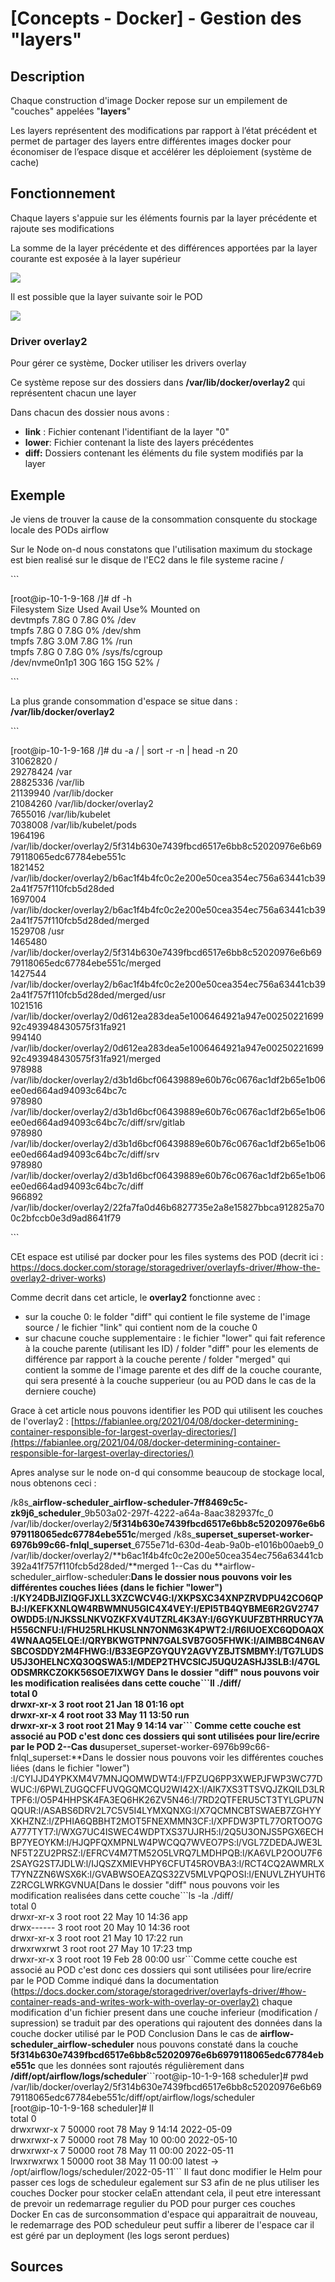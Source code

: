 # \[Concepts - Docker] - Gestion des "layers"

## Description

Chaque construction d'image Docker repose sur un empilement de "couches" appelées "**layers**"

Les layers représentent des modifications par rapport à l’état précédent et permet de partager des layers entre différentes images docker pour économiser de l’espace disque et accélérer les déploiement (système de cache)

## Fonctionnement

Chaque layers s'appuie sur les éléments fournis par la layer précédente et rajoute ses modifications

La somme de la layer précédente et des différences apportées par la layer courante est exposée à la layer supérieur

![](../.gitbook/assets/container-layers.jpg)

Il est possible que la layer suivante soir le POD

![](../.gitbook/assets/sharing-layers.jpg)

### Driver overlay2

Pour gérer ce système, Docker utiliser les drivers overlay

Ce système repose sur des dossiers dans **/var/lib/docker/overlay2** qui représentent chacun une layer

Dans chacun des dossier nous avons :&#x20;

* **link** : Fichier contenant l'identifiant de la layer "0"&#x20;
* **lower**: Fichier contenant la liste des layers précédentes
* **diff:** Dossiers contenant les éléments du file system modifiés par la layer &#x20;

## Exemple

Je viens de trouver la cause de la consommation consquente du stockage locale des PODs airflow

Sur le Node on-d nous constatons que l'utilisation maximum du stockage est bien realisé sur le disque de l'EC2 dans le file systeme racine /

\`\`\`

\[root@ip-10-1-9-168 /]# df -h\
Filesystem Size Used Avail Use% Mounted on\
devtmpfs 7.8G 0 7.8G 0% /dev\
tmpfs 7.8G 0 7.8G 0% /dev/shm\
tmpfs 7.8G 3.0M 7.8G 1% /run\
tmpfs 7.8G 0 7.8G 0% /sys/fs/cgroup\
/dev/nvme0n1p1 30G 16G 15G 52% /

\`\`\`

La plus grande consommation d'espace se situe dans : **/var/lib/docker/overlay2**

\`\`\`

\[root@ip-10-1-9-168 /]# du -a / | sort -r -n | head -n 20\
31062820 /\
29278424 /var\
28825336 /var/lib\
21139940 /var/lib/docker\
21084260 /var/lib/docker/overlay2\
7655016 /var/lib/kubelet\
7038008 /var/lib/kubelet/pods\
1964196 /var/lib/docker/overlay2/5f314b630e7439fbcd6517e6bb8c52020976e6b6979118065edc67784ebe551c\
1821452 /var/lib/docker/overlay2/b6ac1f4b4fc0c2e200e50cea354ec756a63441cb392a41f757f110fcb5d28ded\
1697004 /var/lib/docker/overlay2/b6ac1f4b4fc0c2e200e50cea354ec756a63441cb392a41f757f110fcb5d28ded/merged\
1529708 /usr\
1465480 /var/lib/docker/overlay2/5f314b630e7439fbcd6517e6bb8c52020976e6b6979118065edc67784ebe551c/merged\
1427544 /var/lib/docker/overlay2/b6ac1f4b4fc0c2e200e50cea354ec756a63441cb392a41f757f110fcb5d28ded/merged/usr\
1021516 /var/lib/docker/overlay2/0d612ea283dea5e1006464921a947e0025022169992c493948430575f31fa921\
994140 /var/lib/docker/overlay2/0d612ea283dea5e1006464921a947e0025022169992c493948430575f31fa921/merged\
978988 /var/lib/docker/overlay2/d3b1d6bcf06439889e60b76c0676ac1df2b65e1b06ee0ed664ad94093c64bc7c\
978980 /var/lib/docker/overlay2/d3b1d6bcf06439889e60b76c0676ac1df2b65e1b06ee0ed664ad94093c64bc7c/diff/srv/gitlab\
978980 /var/lib/docker/overlay2/d3b1d6bcf06439889e60b76c0676ac1df2b65e1b06ee0ed664ad94093c64bc7c/diff/srv\
978980 /var/lib/docker/overlay2/d3b1d6bcf06439889e60b76c0676ac1df2b65e1b06ee0ed664ad94093c64bc7c/diff\
966892 /var/lib/docker/overlay2/22fa7fa0d46b6827735e2a8e15827bbca912825a700c2bfccb0e3d9ad8641f79

&#x20;

\`\`\`

CEt espace est utilisé par docker pour les files systems des POD (decrit ici : https://docs.docker.com/storage/storagedriver/overlayfs-driver/#how-the-overlay2-driver-works)

Comme decrit dans cet article, le **overlay2** fonctionne avec :

* sur la couche 0:  le folder "diff" qui contient le file systeme de l'image source / le fichier "link" qui contient nom de la couche 0
* sur chacune couche supplementaire : le fichier "lower" qui fait reference à la couche parente (utilisant les ID) /  folder "diff" pour les elements de différence par rapport à la couche perente /  folder "merged" qui contient la somme de l'image parente et des diff de la couche courante, qui sera presenté à la couche supperieur (ou au POD dans le cas de la derniere couche)

&#x20;

Grace à cet article nous pouvons identifier les POD qui utilisent les couches de l'overlay2 : [https://fabianlee.org/2021/04/08/docker-determining-container-responsible-for-largest-overlay-directories/](https://fabianlee.org/2021/04/08/docker-determining-container-responsible-for-largest-overlay-directories/)

Apres analyse sur le node on-d qui consomme beaucoup de stockage local, nous obtenons ceci :

&#x20;

/k8s\_**airflow-scheduler\_airflow-scheduler-7ff8469c5c-zk9j6\_scheduler**\_9b503a02-297f-4222-a64a-8aac382937fc\_0 /var/lib/docker/overlay2/**5f314b630e7439fbcd6517e6bb8c52020976e6b6979118065edc67784ebe551c**/merged /k8s\_**superset\_superset-worker-6976b99c66-fnlql\_superset**\_6755e71d-630d-4eab-9a0b-e1016b00aeb9\_0 /var/lib/docker/overlay2/**b6ac1f4b4fc0c2e200e50cea354ec756a63441cb392a41f757f110fcb5d28ded/**merged 1--Cas du **airflow-scheduler\_airflow-scheduler:**Dans le dossier nous pouvons voir les différentes couches liées (dans le fichier "lower") :l/KY24DBJIZIQGFJXLL3XZCWCV4G:l/XKPSXC34XNPZRVDPU42CO6QPBJ:l/KEFKXNLQW4RBWMNU5GIC4X4VEY:l/EPI5TB4QYBME6R2GV2747OWDD5:l/NJKSSLNKVQZKFXV4UTZRL4K3AY:l/6GYKUUFZBTHRRUCY7AH556CNFU:l/FHU25RLHKUSLNN7ONM63K4PWT2:l/R6IUOEXC6QDOAQX4WNAAQ5ELQE:l/QRYBKWGTPNN7GALSVB7GO5FHWK:l/AIMBBC4N6AVSBCOSDDY2M4FHWG:l/B33EGPZGYQUY2AGVYZBJTSMBMY:l/TG7LUDSU5J3OHELNCXQ3OQSWA5:l/MDEP2THVCSICJ5UQU2ASHJ3SLB:l/47GLODSMRKCZOKK56SOE7IXWGY Dans le dossier "diff" nous pouvons voir les modification realisées dans cette couche\`\`\`ll ./diff/\
total 0\
drwxr-xr-x 3 root root 21 Jan 18 01:16 opt\
drwxr-xr-x 4 root root 33 May 11 13:50 run\
drwxr-xr-x 3 root root 21 May 9 14:14 var\`\`\` Comme cette couche est associé au POD c'est donc ces dossiers qui sont utilisées pour lire/ecrire par le POD 2--Cas du**superset\_superset-worker-6976b99c66-fnlql\_superset:**Dans le dossier nous pouvons voir les différentes couches liées (dans le fichier "lower") :l/CYIJJD4YPKXM4V7MNJQOMWDWT4:l/FPZUQ6PP3XWEPJFWP3WC77DWUC:l/6PWLZUGQCFFUVQGQMCQU2WI42X:l/AIK7XS3TTSVQJZKQILD3LRTPF6:l/O5P4HHPSK4FA3EQ6HK26ZV5N46:l/7RD2QTFERU5CT3TYLGPU7NQQUR:l/ASABS6DRV2L7C5V5I4LYMXQNXG:l/X7QCMNCBTSWAEB7ZGHYYXKHZNZ:l/ZPHIA6QBBHT2MOT5FNEXMMN3CF:l/XPFDW3PTL77ORTOO7GA777TYT7:l/WXG7UC4ISWEC4WDPTXS37UJRH5:l/2Q5U3ONJS5PGX6ECHBP7YEOYKM:l/HJQPFQXMPNLW4PWCQQ7WVEO7PS:l/VGL7ZDEDAJWE3LNF5T2ZU2PRSZ:l/EFRCV4M7TM52O5LVRQ7LMDHPQB:l/KA6VLP2OOU7F62SAYG2ST7JDLW:l/IJQSZXMIEVHPY6CFUT45ROVBA3:l/RCT4CQ2AWMRLXT7YNZZN6WSX6K:l/GVABWSOEAZQS32ZV5MLVPQPOSI:l/ENUVLZHYUHT6Z2RCGLWRKGVNUA\[Dans le dossier "diff" nous pouvons voir les modification realisées dans cette couche\`\`\`ls -la ./diff/\
total 0\
drwxr-xr-x 3 root root 22 May 10 14:36 app\
drwx------ 3 root root 20 May 10 14:36 root\
drwxr-xr-x 3 root root 21 May 10 17:22 run\
drwxrwxrwt 3 root root 27 May 10 17:23 tmp\
drwxr-xr-x 3 root root 19 Feb 28 00:00 usr\`\`\`Comme cette couche est associé au POD c'est donc ces dossiers qui sont utilisées pour lire/ecrire par le POD Comme indiqué dans la documentation ([https://docs.docker.com/storage/storagedriver/overlayfs-driver/#how-container-reads-and-writes-work-with-overlay-or-overlay2)](https://docs.docker.com/storage/storagedriver/overlayfs-driver/#how-container-reads-and-writes-work-with-overlay-or-overlay2\)) chaque modification d'un fichier present dans une couche inferieur (modification / supression) se traduit par des operations qui rajoutent des données dans la couche docker utilisé par le POD Conclusion Dans le cas de  **airflow-scheduler\_airflow-scheduler**  nous pouvons constaté dans la couche  **5f314b630e7439fbcd6517e6bb8c52020976e6b6979118065edc67784ebe551c**  que les données sont rajoutés régulièrement dans **/diff/opt/airflow/logs/scheduler**\`\`\`root@ip-10-1-9-168 scheduler]# pwd\
/var/lib/docker/overlay2/5f314b630e7439fbcd6517e6bb8c52020976e6b6979118065edc67784ebe551c/diff/opt/airflow/logs/scheduler\
\[root@ip-10-1-9-168 scheduler]# ll\
total 0\
drwxrwxr-x 7 50000 root 78 May 9 14:14 2022-05-09\
drwxrwxr-x 7 50000 root 78 May 10 00:00 2022-05-10\
drwxrwxr-x 7 50000 root 78 May 11 00:00 2022-05-11\
lrwxrwxrwx 1 50000 root 38 May 11 00:00 latest -> /opt/airflow/logs/scheduler/2022-05-11\`\`\` Il faut donc modifier le Helm pour passer ces logs de scheduleur egalement sur S3 afin de ne plus utiliser les couches Docker pour stocker celaEn attendant cela, il peut etre interessant de prevoir un redemarrage regulier du POD pour purger ces couches Docker En cas de surconsommation d'espace qui apparaitrait de nouveau, le redemarrage des POD scheduleur peut suffir a liberer de l'espace car il est géré par un deployment (les logs seront perdues)

## Sources
